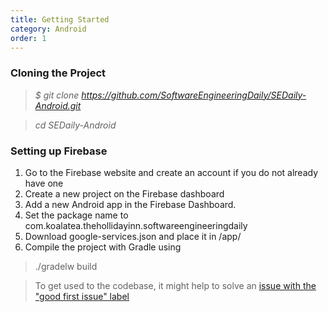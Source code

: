 ```yaml
---
title: Getting Started
category: Android
order: 1
---
```


### Cloning the Project

>*$ git clone https://github.com/SoftwareEngineeringDaily/SEDaily-Android.git*

>*cd SEDaily-Android*

### Setting up Firebase

1. Go to the Firebase website and create an account if you do not already have one
2. Create a new project on the Firebase dashboard
3. Add a new Android app in the Firebase Dashboard.
4. Set the package name to com.koalatea.thehollidayinn.softwareengineeringdaily
5. Download google-services.json and place it in /app/
6. Compile the project with Gradle using
>./gradelw build

> To get used to the codebase, it might help to solve an [issue with the "good first issue" label](https://github.com/SoftwareEngineeringDaily/SEDaily-Android/labels/good%20first%20issue)
